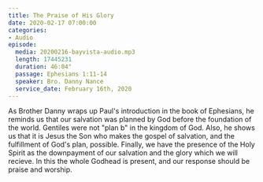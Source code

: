 ```yaml
---
title: The Praise of His Glory
date: 2020-02-17 07:00:00
categories:
- Audio
episode:
  media: 20200216-bayvista-audio.mp3
  length: 17445231
  duration: 46:04"
  passage: Ephesians 1:11-14 
  speaker: Bro. Danny Nance
  service_date: February 16th, 2020
---
```

As Brother Danny wraps up Paul's introduction in the book of Ephesians, he reminds us that our salvation was planned by God before the foundation of the world.  Gentiles were not "plan b" in the  kingdom of God.  Also, he shows us that it is Jesus the Son who makes the gospel of salvation, and the fulfillment  of God's plan, possible.  Finally, we have the presence of the Holy Spirit as the downpayment of our salvation and the glory which we will recieve.  In this the whole Godhead is present, and our response should be praise and worship.